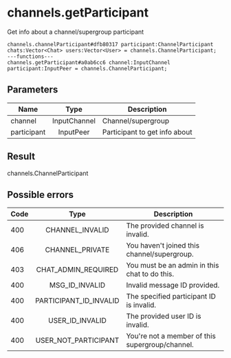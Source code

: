 # channels.getParticipant
Get info about a channel/supergroup participant

```
channels.channelParticipant#dfb80317 participant:ChannelParticipant chats:Vector<Chat> users:Vector<User> = channels.ChannelParticipant;
---functions---
channels.getParticipant#a0ab6cc6 channel:InputChannel participant:InputPeer = channels.ChannelParticipant;
```

## Parameters
| Name | Type | Description |
| ---- | :----: | ----------- |
| channel | InputChannel | Channel/supergroup |
| participant | InputPeer | Participant to get info about |


## Result
channels.ChannelParticipant

## Possible errors
| Code | Type | Description |
| ---- | :----: | ----------- |
| 400 | CHANNEL_INVALID | The provided channel is invalid. |
| 406 | CHANNEL_PRIVATE | You haven't joined this channel/supergroup. |
| 403 | CHAT_ADMIN_REQUIRED | You must be an admin in this chat to do this. |
| 400 | MSG_ID_INVALID | Invalid message ID provided. |
| 400 | PARTICIPANT_ID_INVALID | The specified participant ID is invalid. |
| 400 | USER_ID_INVALID | The provided user ID is invalid. |
| 400 | USER_NOT_PARTICIPANT | You're not a member of this supergroup/channel. |

